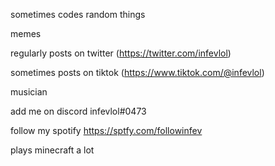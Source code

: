 sometimes codes random things

memes

regularly posts on twitter (https://twitter.com/infevlol)

sometimes posts on tiktok (https://www.tiktok.com/@infevlol)

musician

add me on discord infevlol#0473

follow my spotify https://sptfy.com/followinfev

plays minecraft a lot
